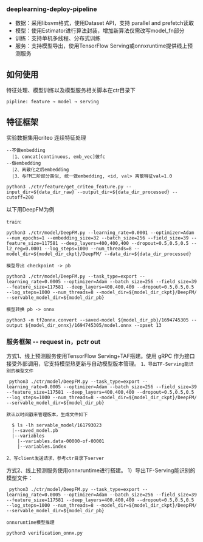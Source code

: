 ### deeplearning-deploy-pipeline

* 数据：采用libsvm格式，使用Dataset API，支持 parallel and prefetch读取
* 模型：使用Estimator进行算法封装，增加新算法仅需改写model_fn部分
* 训练：支持单机多线程、分布式训练
* 服务：支持模型导出，使用TensorFlow Serving或onnxruntime提供线上预测服务

## 如何使用
特征处理、模型训练以及模型服务相关脚本在ctr目录下

    pipline: feature → model → serving

## 特征框架

实验数据集用criteo
连续特征处理

    --不做embedding
      |1、concat[continuous, emb_vec]做fc
    --做embedding
      |2、离散化之后embedding
      |3、与FM二阶部分类似, 统一做embedding, <id, val> 离散特征val=1.0

    python3 ./ctr/feature/get_criteo_feature.py --input_dir=${data_dir_raw} --output_dir=${data_dir_processed} --cutoff=200

以下用DeepFM为例

``train``:

    python3 ./ctr/model/DeepFM.py --learning_rate=0.0001 --optimizer=Adam --num_epochs=1 --embedding_size=32 --batch_size=256 --field_size=39 --feature_size=117581 --deep_layers=400,400,400 --dropout=0.5,0.5,0.5 --l2_reg=0.0001 --log_steps=1000 --num_threads=8 --model_dir=${model_dir_ckpt}/DeepFM/ --data_dir=${data_dir_processed}
    
``模型导出 checkpoint -> pb``

    python3 ./ctr/model/DeepFM.py --task_type=export --learning_rate=0.0005 --optimizer=Adam --batch_size=256 --field_size=39 --feature_size=117581 --deep_layers=400,400,400 --dropout=0.5,0.5,0.5 --log_steps=1000 --num_threads=8 --model_dir=${model_dir_ckpt}/DeepFM/ --servable_model_dir=${model_dir_pb}
    
``模型转换 pb -> onnx``


    python3 -m tf2onnx.convert --saved-model ${model_dir_pb}/1694745305 --output ${model_dir_onnx}/1694745305/model.onnx --opset 13

### 服务框架 -- request in，pctr out
方式1、线上预测服务使用TensorFlow Serving+TAF搭建。使用 gRPC 作为接口接受外部调用，它支持模型热更新与自动模型版本管理。
``1、导出TF-Serving能识别的模型文件``

     python3 ./ctr/model/DeepFM.py --task_type=export --learning_rate=0.0005 --optimizer=Adam --batch_size=256 --field_size=39 --feature_size=117581 --deep_layers=400,400,400 --dropout=0.5,0.5,0.5 --log_steps=1000 --num_threads=8 --model_dir=${model_dir_ckpt}/DeepFM/ --servable_model_dir=${model_dir_pb}

``默认以时间戳来管理版本，生成文件如下``

      $ ls -lh servable_model/161793023
      |--saved_model.pb
      |--variables
        |--variables.data-00000-of-00001
        |--variables.index

``2、写client发送请求，参考ctr目录下server``

方式2、线上预测服务使用onnxruntime进行搭建。
1）导出TF-Serving能识别的模型文件：

     python3 ./ctr/model/DeepFM.py --task_type=export --learning_rate=0.0005 --optimizer=Adam --batch_size=256 --field_size=39 --feature_size=117581 --deep_layers=400,400,400 --dropout=0.5,0.5,0.5 --log_steps=1000 --num_threads=8 --model_dir=${model_dir_ckpt}/DeepFM/ --servable_model_dir=${model_dir_pb}
     
``onnxruntime模型推理``

    python3 verification_onnx.py

